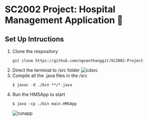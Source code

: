 # SC2002 Project: Hospital Management Application :hospital:

## Set Up Intructions
1. Clone the respository
   ```console
   git clone https://github.com/ngvanthanggit/SC2002-Project
2. Direct the terminal to /src folder
   ![cdsrc](https://github.com/user-attachments/assets/61ac3278-3d0e-4674-9321-d2f9288163cf)
3. Compile all the .java files in the /src
   ```console
   $ javac -d ./bin **/*.java
   ```
4. Run the HMSApp to start
   ```console
   $ java -cp ./bin main.HMSApp
   ```
   ![runapp](https://github.com/user-attachments/assets/d418faa7-7def-4376-b6be-13c2cb49c290)

